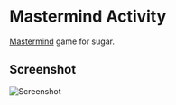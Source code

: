 # Mastermind Activity

[Mastermind](https://en.wikipedia.org/wiki/Mastermind_(board_game)) game for sugar.

## Screenshot
![Screenshot](https://s27.postimg.org/jmf2ameab/Captura_de_pantalla_de_2017_01_10_02_38_20.png "Screenshot")
